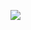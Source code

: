 [![](https://github.com/fiji/Helmholtz_Analysis/actions/workflows/build-main.yml/badge.svg)](https://github.com/fiji/Helmholtz_Analysis/actions/workflows/build-main.yml)

